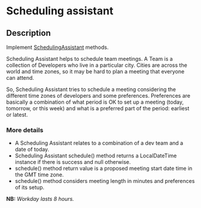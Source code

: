 # Scheduling assistant

## Description

Implement [SchedulingAssistant](src/main/java/com/epam/rd/autotasks/timing/SchedulingAssistant.java) methods.

Scheduling Assistant helps to schedule team meetings.
A Team is a collection of Developers who live in a particular city.
Cities are across the world and time zones, so it may be hard to plan a meeting that everyone can attend.

So, Scheduling Assistant tries to schedule a meeting considering the different time zones of developers and some preferences.
Preferences are basically a combination of what period is OK to set up a meeting (today, tomorrow, or this week) and what is a preferred part of the period: earliest or latest.

### More details
- A Scheduling Assistant relates to a combination of a dev team and a date of today.
- Scheduling Assistant schedule() method returns a LocalDateTime instance if there is success and null otherwise.
- schedule() method return value is a proposed meeting start date time in the GMT time zone.
- schedule() method considers meeting length in minutes and preferences of its setup.

**NB:** *Workday lasts 8 hours.*
